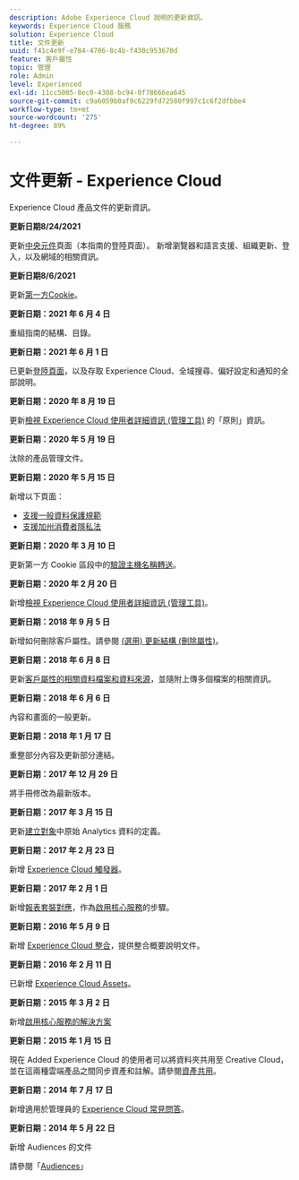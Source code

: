 ```yaml
---
description: Adobe Experience Cloud 說明的更新資訊。
keywords: Experience Cloud 服務
solution: Experience Cloud
title: 文件更新
uuid: f41c4e9f-e784-4706-8c4b-f430c953670d
feature: 客戶屬性
topic: 管理
role: Admin
level: Experienced
exl-id: 11cc5005-8ec0-4308-bc94-0f78666ea645
source-git-commit: c9a6059b0af9c6229fd72580f997c1c6f2dfbbe4
workflow-type: tm+mt
source-wordcount: '275'
ht-degree: 89%

---
```


# 文件更新 - Experience Cloud

Experience Cloud 產品文件的更新資訊。

**更新日期8/24/2021**

更新[中央元件](experience-cloud.md)頁面（本指南的登陸頁面）。 新增瀏覽器和語言支援、組織更新、登入，以及網域的相關資訊。

**更新日期8/6/2021**

更新[第一方Cookie](cookies-first-party.md)。

**更新日期：2021 年 6 月 4 日**

重組指南的結構、目錄。

**更新日期：2021 年 6 月 1 日**

已更新[登陸頁面](experience-cloud.md)，以及存取 Experience Cloud、全域搜尋、偏好設定和通知的全部說明。

**更新日期：2020 年 8 月 19 日**

更新[檢視 Experience Cloud 使用者詳細資訊 (管理工具)](admin-tool-experience-cloud.md) 的「原則」資訊。

**更新日期：2020 年 5 月 19 日**

汰除的產品管理文件。

**更新日期：2020 年 5 月 15 日**

新增以下頁面：

* [支援一般資料保護規範](gdpr.md)
* [支援加州消費者隱私法](ccpa.md)

**更新日期：2020 年 3 月 10 日**

更新第一方 Cookie 區段中的[驗證主機名稱轉送](cookies-first-party.md#validate)。

**更新日期：2020 年 2 月 20 日**

新增[檢視 Experience Cloud 使用者詳細資訊 (管理工具)](admin-tool-experience-cloud.md)。

**更新日期：2018 年 9 月 5 日**

新增如何刪除客戶屬性。請參閱 [(選用) 更新結構 (刪除屬性)](t-crs-usecase.md#task_6568898BB7C44A42ABFB86532B89063C)。

**更新日期：2018 年 6 月 8 日**

更新[客戶屬性的相關資料檔案和資料來源](crs-data-file.md#concept_DE908F362DF24172BFEF48E1797DAF19)，並隨附上傳多個檔案的相關資訊。

**更新日期：2018 年 6 月 6 日**

內容和畫面的一般更新。

**更新日期：2018 年 1 月 17 日**

重整部分內容及更新部分連結。

**更新日期：2017 年 12 月 29 日**

將手冊修改為最新版本。

**更新日期：2017 年 3 月 15 日**

更新[建立對象](t-audience-create.md#task_37F407F58BF9459493BB8E968CDFE737)中原始 Analytics 資料的定義。

**更新日期：2017 年 2 月 23 日**

新增 [Experience Cloud 觸發器](triggers.md#concept_887B30241B3E4DB0A2553B2996E2D4FB)。

**更新日期：2017 年 2 月 1 日**

新增[報表套裝對應](core-services.md#concept_apg_zq2_rw)，作為[啟用核心服務](core-services.md#concept_07ED1D5C64234E77976E6D572E78FB9C)的步驟。

**更新日期：2016 年 5 月 9 日**

新增 [Experience Cloud 整合](marketing-cloud-integrations.md#concept_9E6D3E37D1E3452E8CCCFA92AF034F90)，提供整合概要說明文件。

**更新日期：2016 年 2 月 11 日**

已新增 [Experience Cloud Assets](experience-cloud-assets.md#concept_DDA5224C907D4A4F817D795DA0ED64D0)。

**更新日期：2015 年 3 月 2 日**

新增[啟用核心服務的解決方案](core-services.md#concept_07ED1D5C64234E77976E6D572E78FB9C)

**更新日期：2015 年 1 月 15 日**

現在 Added Experience Cloud 的使用者可以將資料夾共用至 Creative Cloud，並在這兩種雲端產品之間同步資產和註解。請參閱[資產共用](creative-cloud.md#concept_3E5A34C3459047D5965F900788A9BA68)。

**更新日期：2014 年 7 月 17 日**

新增適用於管理員的 [Experience Cloud 常見問答](faq.md#concept_13219B4E51784577B6FF78AAA203DE91)。

**更新日期：2014 年 5 月 22 日**

新增 Audiences 的文件

請參閱「[Audiences](audience-library.md#topic_679810123CAA4E0CA4FA3417FB0100C7)」
